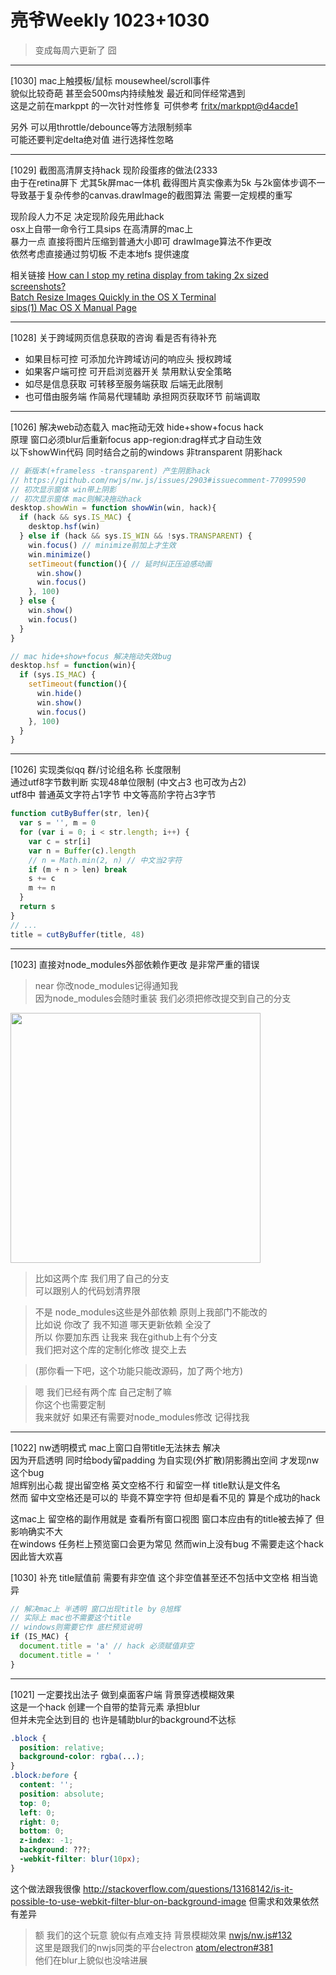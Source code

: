 # 亮爷Weekly 1023+1030

> 变成每周六更新了 囧

---

[1030] mac上触摸板/鼠标 mousewheel/scroll事件  
貌似比较奇葩 甚至会500ms内持续触发 最近和同伴经常遇到  
这是之前在markppt 的一次针对性修复 可供参考 [fritx/markppt@d4acde1](https://github.com/fritx/markppt/commit/d4acde1fa9626173069fa900515816de4a406359)

另外 可以用throttle/debounce等方法限制频率  
可能还要判定delta绝对值 进行选择性忽略

---

[1029] 截图高清屏支持hack 现阶段蛋疼的做法(2333  
由于在retina屏下 尤其5k屏mac一体机 截得图片真实像素为5k 与2k窗体步调不一  
导致基于复杂传参的canvas.drawImage的截图算法 需要一定规模的重写  

现阶段人力不足 决定现阶段先用此hack  
osx上自带一命令行工具sips 在高清屏的mac上  
暴力一点 直接将图片压缩到普通大小即可 drawImage算法不作更改  
依然考虑直接通过剪切板 不走本地fs 提供速度

相关链接 [How can I stop my retina display from taking 2x sized screenshots?](http://apple.stackexchange.com/questions/105185/how-can-i-stop-my-retina-display-from-taking-2x-sized-screenshots)  
[Batch Resize Images Quickly in the OS X Terminal](http://lifehacker.com/5962420/batch-resize-images-quickly-in-the-os-x-terminal)  
[sips(1) Mac OS X Manual Page](https://developer.apple.com/library/mac/documentation/Darwin/Reference/ManPages/man1/sips.1.html)

---

[1028] 关于跨域网页信息获取的咨询 看是否有待补充  
- 如果目标可控 可添加允许跨域访问的响应头 授权跨域  
- 如果客户端可控 可开启浏览器开关 禁用默认安全策略
- 如尽是信息获取 可转移至服务端获取 后端无此限制
- 也可借由服务端 作简易代理辅助 承担网页获取环节 前端调取

---

[1026] 解决web动态载入 mac拖动无效 hide+show+focus hack  
原理 窗口必须blur后重新focus app-region:drag样式才自动生效  
以下showWin代码 同时结合之前的windows 非transparent 阴影hack

```js
// 新版本(+frameless -transparent) 产生阴影hack
// https://github.com/nwjs/nw.js/issues/2903#issuecomment-77099590
// 初次显示窗体 win带上阴影
// 初次显示窗体 mac则解决拖动hack
desktop.showWin = function showWin(win, hack){
  if (hack && sys.IS_MAC) {
    desktop.hsf(win)
  } else if (hack && sys.IS_WIN && !sys.TRANSPARENT) {
    win.focus() // minimize前加上才生效
    win.minimize()
    setTimeout(function(){ // 延时纠正压迫感动画
      win.show()
      win.focus()
    }, 100)
  } else {
    win.show()
    win.focus()
  }
}

// mac hide+show+focus 解决拖动失效bug
desktop.hsf = function(win){
  if (sys.IS_MAC) {
    setTimeout(function(){
      win.hide()
      win.show()
      win.focus()
    }, 100)
  }
}
```

---

[1026] 实现类似qq 群/讨论组名称 长度限制  
通过utf8字节数判断 实现48单位限制 (中文占3 也可改为占2)  
utf8中 普通英文字符占1字节 中文等高阶字符占3字节

```js
function cutByBuffer(str, len){
  var s = '', m = 0
  for (var i = 0; i < str.length; i++) {
    var c = str[i]
    var n = Buffer(c).length
    // n = Math.min(2, n) // 中文当2字符
    if (m + n > len) break
    s += c
    m += n
  }
  return s
}
// ...
title = cutByBuffer(title, 48)
```

---

[1023] 直接对node_modules外部依赖作更改 是非常严重的错误

> near 你改node_modules记得通知我  
因为node_modules会随时重装 我们必须把修改提交到自己的分支

<img width="400" src="https://cloud.githubusercontent.com/assets/6647633/10686700/3f5f78ee-7999-11e5-824d-6dfa96614875.jpg">

> 比如这两个库 我们用了自己的分支  
可以跟别人的代码划清界限

> 不是 node_modules这些是外部依赖 原则上我部门不能改的  
比如说 你改了 我不知道 哪天更新依赖 全没了  
所以 你要加东西 让我来 我在github上有个分支  
我们把对这个库的定制化修改 提交上去

> (那你看一下吧，这个功能只能改源码，加了两个地方)

> 嗯 我们已经有两个库 自己定制了嘛  
你这个也需要定制  
我来就好 如果还有需要对node_modules修改 记得找我

---

[1022] nw透明模式 mac上窗口自带title无法抹去 解决  
因为开启透明 同时给body留padding 为自实现(外扩散)阴影腾出空间 才发现nw这个bug  
旭辉别出心裁 提出留空格 英文空格不行 和留空一样 title默认是文件名  
然而 留中文空格还是可以的 毕竟不算空字符 但却是看不见的 算是个成功的hack

这mac上 留空格的副作用就是 查看所有窗口视图 窗口本应由有的title被去掉了 但影响确实不大  
在windows 任务栏上预览窗口会更为常见 然而win上没有bug 不需要走这个hack 因此皆大欢喜

[1030] 补充 title赋值前 需要有非空值 这个非空值甚至还不包括中文空格 相当诡异

```js
// 解决mac上 半透明 窗口出现title by @旭辉
// 实际上 mac也不需要这个title
// windows则需要它作 底栏预览说明
if (IS_MAC) {
  document.title = 'a' // hack 必须赋值非空
  document.title = '　'
}
```

---

[1021] 一定要找出法子 做到桌面客户端 背景穿透模糊效果  
这是一个hack 创建一个自带的垫背元素 承担blur  
但并未完全达到目的 也许是辅助blur的background不达标

```css
.block {
  position: relative;
  background-color: rgba(...);
}
.block:before {
  content: '';
  position: absolute;
  top: 0;
  left: 0;
  right: 0;
  bottom: 0;
  z-index: -1;
  background: ???;
  -webkit-filter: blur(10px);
}
```

这个做法跟我很像 http://stackoverflow.com/questions/13168142/is-it-possible-to-use-webkit-filter-blur-on-background-image 但需求和效果依然有差异

> 额 我们的这个玩意 貌似有点难支持 背景模糊效果 [nwjs/nw.js#132](https://github.com/nwjs/nw.js/issues/132)  
这里是跟我们的nwjs同类的平台electron [atom/electron#381](https://github.com/atom/electron/issues/381)  
他们在blur上貌似也没啥进展
